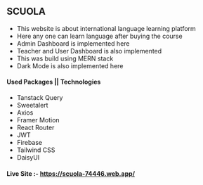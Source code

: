## SCUOLA

- This website is about international language learning platform
- Here any one can learn language after buying the course
- Admin Dashboard is implemented here
- Teacher and User Dashboard is also implemented
- This was build using MERN stack
- Dark Mode is also implemented here

#### Used Packages || Technologies

- Tanstack Query
- Sweetalert
- Axios
- Framer Motion
- React Router
- JWT
- Firebase
- Tailwind CSS
- DaisyUI

#### Live Site :- https://scuola-74446.web.app/

